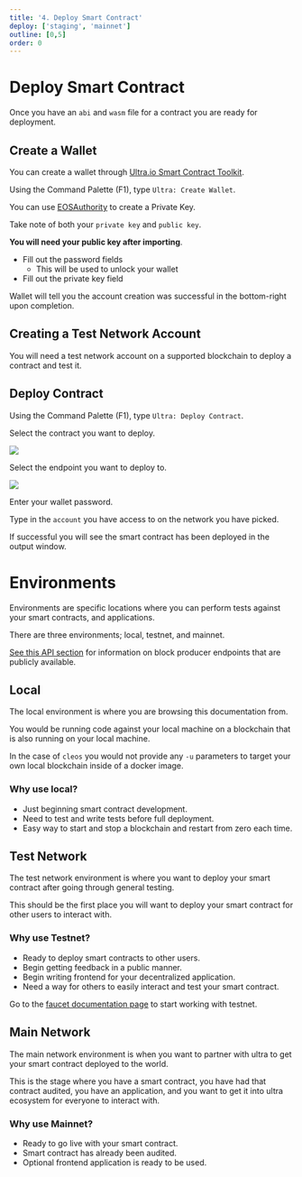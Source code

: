 ```yaml
---
title: '4. Deploy Smart Contract'
deploy: ['staging', 'mainnet']
outline: [0,5]
order: 0
---
```


# Deploy Smart Contract

Once you have an `abi` and `wasm` file for a contract you are ready for deployment.

## Create a Wallet

You can create a wallet through [Ultra.io Smart Contract Toolkit](https://marketplace.visualstudio.com/items?itemName=ultraio.ultra-cpp).

Using the Command Palette (F1), type `Ultra: Create Wallet`.

You can use [EOSAuthority](https://eosauthority.com/generate_eos_private_key) to create a Private Key.

Take note of both your `private key` and `public key`.

**You will need your public key after importing**.

- Fill out the password fields
  - This will be used to unlock your wallet
- Fill out the private key field

Wallet will tell you the account creation was successful in the bottom-right upon completion.


## Creating a Test Network Account

You will need a test network account on a supported blockchain to deploy a contract and test it.

<Tabs :titles="['Local-Environment', 'Ultra-Testnet', 'Ultra-Mainnet']">
    <!-- Do Not Space Out Elements, It Will Break -->
    <template #Local-Environment>
        <b>Local Environment</b>
        <span>1. Generate new key using Smart Contract toolkit or <a href="../../tools/protocol/cleos.html#create-a-key-pair">cleos</a></span>
        <span>2. Start ultratest in detached mode using <a href="../../guides/Docker/docker-image-usage.html">development docker image</a></span>
        <span><tt>ultratest -Dsn</tt></span>
        <span>3. Create new account</span>
        <span><tt>ultra.eosio test YOUR_PUBLIC_KEY --transfer --gift-ram-kbytes 1024000 -p ultra.eosio</tt></span>
        <span>4. Deploy your contract using instructions below</span>
    </template>
    <template #Ultra-Testnet>
        <b>Ultra Testnet</b>
        <span>1. Use ultra <a href="https://faucet.testnet.app.ultra.io/">faucet</a> to create a non-eba account and receive tokens. Use the key from the step of creating a wallet</span>
        <span>2. Open VSCode and Command Palette (F1) and type <em>Ultra: Create Transaction</em></span>
        <span>3. Select Ultra Testnet</span>
        <span>4. Enter Wallet Password</span>
        <span>5. Lookup eosio and select action <em>buyrambytes</em></span>
        <span>6. Look at your .wasm file properties to determine the RAM you need. Buy extra for storing table data. You will want to lookup the total amount of bytes your .wasm file has. For small contracts 65356 bytes should be sufficient</span>
        <span>7. Fill out the form, and buy some RAM. payer and receiver should be the same.</span>
        <span>8. Ensure that the transaction is successful</span>
    </template>
    <template #Ultra-Mainnet>
        <b>Ultra Mainnet</b>
        <span>1. Create an eba account with ultra <a href="https://ultra.io/">desktop client</a></span>
        <span>2. Download ultra wallet <a href="https://chrome.google.com/webstore/detail/ultra-wallet/kjjebdkfeagdoogagbhepmbimaphnfln">extension</a></span>
        <span>4. Use ultra <a href="https://ultraio.github.io/toolkit-template/contract?actions=newnonebact,buyrambytes">toolkit</a> to create a non-eba account and buy ram. Log in with your eba account credentials created in the first step</span>
    </template>
</Tabs>

## Deploy Contract

Using the Command Palette (F1), type `Ultra: Deploy Contract`.

Select the contract you want to deploy.

![](https://i.imgur.com/58DlWY2.png)

Select the endpoint you want to deploy to.

![](https://i.imgur.com/YCiLvTD.png)

Enter your wallet password.

Type in the `account` you have access to on the network you have picked.

If successful you will see the smart contract has been deployed in the output window.

# Environments

Environments are specific locations where you can perform tests against your smart contracts, and applications.

There are three environments; local, testnet, and mainnet.

[See this API section](../../api/index.md) for information on block producer endpoints that are publicly available.

## Local

The local environment is where you are browsing this documentation from.

You would be running code against your local machine on a blockchain that is also running on your local machine.

In the case of `cleos` you would not provide any `-u` parameters to target your own local blockchain inside of a docker image.

### Why use local?

* Just beginning smart contract development.
* Need to test and write tests before full deployment.
* Easy way to start and stop a blockchain and restart from zero each time.

## Test Network

The test network environment is where you want to deploy your smart contract after going through general testing.

This should be the first place you will want to deploy your smart contract for other users to interact with.

### Why use Testnet?

* Ready to deploy smart contracts to other users.
* Begin getting feedback in a public manner.
* Begin writing frontend for your decentralized application.
* Need a way for others to easily interact and test your smart contract.

Go to the [faucet documentation page](../Ultra%20Specific/faucet.md) to start working with testnet.

## Main Network

The main network environment is when you want to partner with ultra to get your smart contract deployed to the world.

This is the stage where you have a smart contract, you have had that contract audited, you have an application, and you want to get it into ultra ecosystem for everyone to interact with.

### Why use Mainnet?

* Ready to go live with your smart contract.
* Smart contract has already been audited.
* Optional frontend application is ready to be used.
